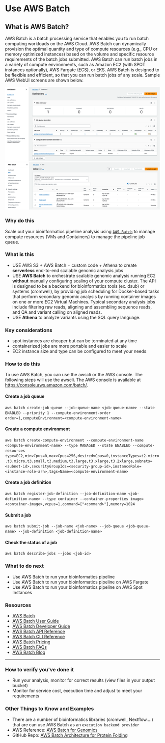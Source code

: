 # Use AWS Batch

## What is AWS Batch? 
AWS Batch is a batch processing service that enables you to run batch computing workloads on the AWS Cloud. AWS Batch can dynamically provision the optimal quantity and type of compute resources (e.g., CPU or memory optimized instances) based on the volume and specific resource requirements of the batch jobs submitted.  AWS Batch can run batch jobs in a variety of compute environments, such as Amazon EC2 (with SPOT instances optionally), AWS Fargate (ECS), or EKS. AWS Batch is designed to be flexible and efficient, so that you can run batch jobs of any scale.  Sample AWS WebUI screens are shown below.

<img src="https://github.com/lynnlangit/aws-for-bioinformatics/blob/main/3_VMs_%26_Batch-LYNN/images/batch-ui1.png">
<img src="https://github.com/lynnlangit/aws-for-bioinformatics/blob/main/3_VMs_%26_Batch-LYNN/images/batch-ui2.png">

### Why do this
Scale out your bioinformatics pipeline analysis using [`AWS Batch`](https://aws.amazon.com/batch/) to manage compute resources (VMs and Containers) to manage the pipeline job queue.
### What is this
- USE AWS S3 + AWS Batch + custom code + Athena to create **serverless** end-to-end scalable genomic analysis jobs
- USE **AWS Batch** to orchestrate scalable genomic analysis running EC2 **without** manually configuring scaling of your compute cluster. The API is designed to be a backend for bioinformatics tools (ex. dsub) or systems (cromwell), by providing job scheduling for Docker-based tasks that perform secondary genomic analysis by running container images on one or more EC2 Virtual Machines. Typical secondary analysis jobs include filtering raw reads, aligning and assembling sequence reads, and QA and variant calling on aligned reads.
- USE **Athena** to analyze variants using the SQL query language.

### Key considerations
- spot instances are cheaper but can be terminated at any time
- containerized jobs are more portable and easier to scale
- EC2 instance size and type can be configured to meet your needs

### How to do this

To use AWS Batch, you can use the awscli or the AWS console. The following steps will use the awscli.  The AWS console is available at https://console.aws.amazon.com/batch/.

#### Create a job queue
`aws batch create-job-queue --job-queue-name <job-queue-name> --state ENABLED --priority 1 --compute-environment-order order=1,computeEnvironment=<compute-environment-name>`

#### Create a compute environment
`aws batch create-compute-environment --compute-environment-name <compute-environment-name> --type MANAGED --state ENABLED --compute-resources type=EC2,minvCpus=0,maxvCpus=256,desiredvCpus=0,instanceTypes=t2.micro,t3.micro,t3.small,t3.medium,t3.large,t3.xlarge,t3.2xlarge,subnets=<subnet-id>,securityGroupIds=<security-group-id>,instanceRole=<instance-role-arn>,tags=Name=<compute-environment-name>`

#### Create a job definition
`aws batch register-job-definition --job-definition-name <job-definition-name> --type container --container-properties image=<container-image>,vcpus=1,command=["<command>"],memory=1024`

#### Submit a job
`aws batch submit-job --job-name <job-name> --job-queue <job-queue-name> --job-definition <job-definition-name>`

#### Check the status of a job
`aws batch describe-jobs --jobs <job-id>`
### What to do next
- Use AWS Batch to run your bioinformatics pipeline
- Use AWS Batch to run your bioinformatics pipeline on AWS Fargate
- Use AWS Batch to run your bioinformatics pipeline on AWS Spot Instances


### Resources
- [AWS Batch](https://aws.amazon.com/batch/)
- [AWS Batch User Guide](https://docs.aws.amazon.com/batch/latest/userguide/what-is-batch.html)
- [AWS Batch Developer Guide](https://docs.aws.amazon.com/batch/latest/userguide/what-is-batch.html)
- [AWS Batch API Reference](https://docs.aws.amazon.com/batch/latest/APIReference/Welcome.html)
- [AWS Batch CLI Reference](https://docs.aws.amazon.com/cli/latest/reference/batch/index.html)
- [AWS Batch Pricing](https://aws.amazon.com/batch/pricing/)
- [AWS Batch FAQs](https://aws.amazon.com/batch/faqs/)
- [AWS Batch Blog](https://aws.amazon.com/blogs/aws/aws-batch/)


 -----


### How to verify you've done it
 - Run your analysis, monitor for correct results (view files in your output bucket)
 - Monitor for service cost, execution time and adjust to meet your requirements


### Other Things to Know and Examples
- There are a number of bioinformatics libraries (cromwell, Nextflow....) that are can use AWS Batch as an `execution backend provider`
- AWS Reference: [AWS Batch for Genomics](https://docs.opendata.aws/genomics-workflows/core-env/introduction.html)
- GitHub Repo: [AWS Batch Architecture for Protein Folding](https://github.com/aws-solutions-library-samples/aws-batch-arch-for-protein-folding)



